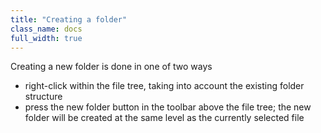 ```yaml
---
title: "Creating a folder"
class_name: docs
full_width: true
---
```


Creating a new folder is done in one of two ways

- right-click within the file tree, taking into account the existing folder structure
- press the new folder button in the toolbar above the file tree; the new folder will be created at the same level as the currently selected file



